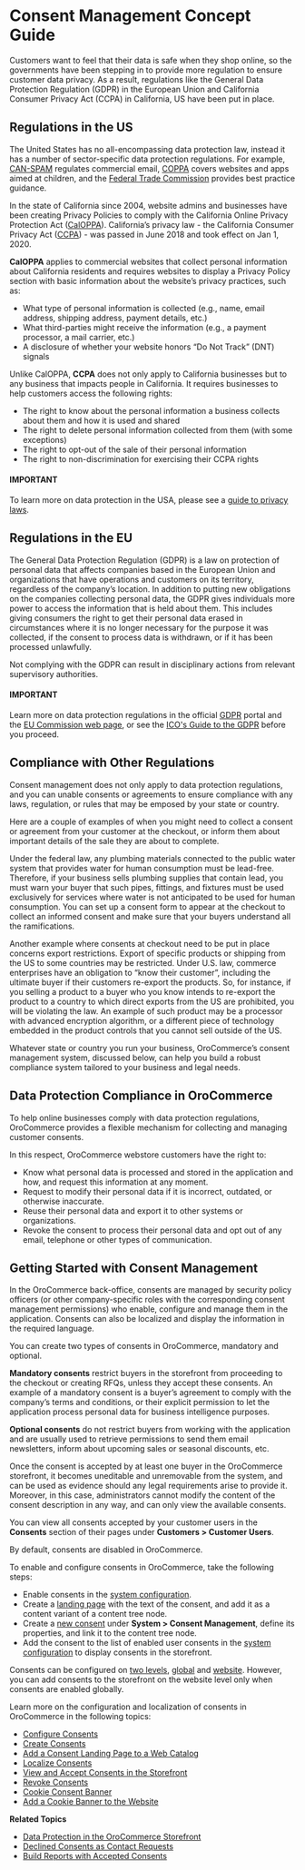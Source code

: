 <a id="user-guide-consents"></a>

# Consent Management Concept Guide

Customers want to feel that their data is safe when they shop online, so the governments have been stepping in to provide more regulation to ensure customer data privacy. As a result, regulations like the General Data Protection Regulation (GDPR) in the European Union and California Consumer Privacy Act (CCPA) in California, US have been put in place.

## Regulations in the US

The United States has no all-encompassing data protection law, instead it has a number of sector-specific data protection regulations. For example, <a href="https://www.ftc.gov/business-guidance/resources/can-spam-act-compliance-guide-business" target="_blank">CAN-SPAM</a> regulates commercial email, <a href="https://www.ftc.gov/enforcement/rules/rulemaking-regulatory-reform-proceedings/childrens-online-privacy-protection-rule" target="_blank">COPPA</a> covers websites and apps aimed at children, and the <a href="https://www.ftc.gov/" target="_blank">Federal Trade Commission</a> provides best practice guidance.

In the state of California since 2004, website admins and businesses have been creating Privacy Policies to comply with the California Online Privacy Protection Act (<a href="https://consumercal.org/about-cfc/cfc-education-foundation/california-online-privacy-protection-act-caloppa-3/" target="_blank">CalOPPA</a>). California’s privacy law - the California Consumer Privacy Act (<a href="https://ccpa-info.com/" target="_blank">CCPA</a>) - was passed in June 2018 and took effect on Jan 1, 2020.

**CalOPPA** applies to commercial websites that collect personal information about California residents and requires websites to display a Privacy Policy section with basic information about the website’s privacy practices, such as:

* What type of personal information is collected (e.g., name, email address, shipping address, payment details, etc.)
* What third-parties might receive the information (e.g., a payment processor, a mail carrier, etc.)
* A disclosure of whether your website honors “Do Not Track” (DNT) signals

Unlike CalOPPA, **CCPA** does not only apply to California businesses but to any business that impacts people in California. It requires businesses to help customers access the following rights:

* The right to know about the personal information a business collects about them and how it is used and shared
* The right to delete personal information collected from them (with some exceptions)
* The right to opt-out of the sale of their personal information
* The right to non-discrimination for exercising their CCPA rights

#### IMPORTANT
To learn more on data protection in the USA, please see a <a href="https://fas.org/sgp/crs/misc/R45631.pdf" target="_blank">guide to privacy laws</a>.

## Regulations in the EU

The General Data Protection Regulation (GDPR) is a law on protection of personal data that affects companies based in the European Union and organizations that have operations and customers on its territory, regardless of the company’s location. In addition to putting new obligations on the companies collecting personal data, the GDPR gives individuals more power to access the information that is held about them. This includes giving consumers the right to get their personal data erased in circumstances where it is no longer necessary for the purpose it was collected, if the consent to process data is withdrawn, or if it has been processed unlawfully.

Not complying with the GDPR can result in disciplinary actions from relevant supervisory authorities.

#### IMPORTANT
Learn more on data protection regulations in the official <a href="https://www.eugdpr.org/" target="_blank">GDPR</a> portal and the <a href="https://ec.europa.eu/info/law/law-topic/data-protection_en" target="_blank">EU Commission web page</a>, or see the <a href="https://ico.org.uk/for-organisations/guide-to-the-general-data-protection-regulation-gdpr" target="_blank">ICO's Guide to the GDPR</a> before you proceed.

## Compliance with Other Regulations

Consent management does not only apply to data protection regulations, and you can unable consents or agreements to ensure compliance with any laws, regulation, or rules that may be emposed by your state or country.

Here are a couple of examples of when you might need to collect a consent or agreement from your customer at the checkout, or inform them about important details of the sale they are about to complete.

Under the federal law, any plumbing materials connected to the public water system that provides water for human consumption must be lead-free. Therefore, if your business sells plumbing supplies that contain lead, you must warn your buyer that such pipes, fittings, and fixtures must be used exclusively for services where water is not anticipated to be used for human consumption. You can set up a consent form to appear at the checkout to collect an informed consent and make sure that your buyers understand all the ramifications.

Another example where consents at checkout need to be put in place concerns export restrictions. Export of specific products or shipping from the US to some countries may be restricted. Under U.S. law, commerce enterprises have an obligation to “know their customer”, including the ultimate buyer if their customers re-export the products. So, for instance, if you selling a product to a buyer who you know intends to re-export the product to a country to which direct exports from the US are prohibited, you will be violating the law. An example of such product may be a processor with advanced encryption algorithm, or a different piece of technology embedded in the product controls that you cannot sell outside of the US.

Whatever state or country you run your business, OroCommerce’s consent management system, discussed below, can help you build a robust compliance system tailored to your business and legal needs.

## Data Protection Compliance in OroCommerce

To help online businesses comply with data protection regulations, OroCommerce provides a flexible mechanism for collecting and managing customer consents.

In this respect, OroCommerce webstore customers have the right to:

* Know what personal data is processed and stored in the application and how, and request this information at any moment.
* Request to modify their personal data if it is incorrect, outdated, or otherwise inaccurate.
* Reuse their personal data and export it to other systems or organizations.
* Revoke the consent to process their personal data and opt out of any email, telephone or other types of communication.

## Getting Started with Consent Management

In the OroCommerce back-office, consents are managed by security policy officers (or other company-specific roles with the corresponding consent management permissions) who enable, configure and manage them in the application. Consents can also be localized and display the information in the required language.

You can create two types of consents in OroCommerce, mandatory and optional.

**Mandatory consents** restrict buyers in the storefront from proceeding to the checkout or creating RFQs, unless they accept these consents. An example of a mandatory consent is a buyer’s agreement to comply with the company’s terms and conditions, or their explicit permission to let the application process personal data for business intelligence purposes.

**Optional consents** do not restrict buyers from working with the application and are usually used to retrieve permissions to send them email newsletters, inform about upcoming sales or seasonal discounts, etc.

Once the consent is accepted by at least one buyer in the OroCommerce storefront, it becomes uneditable and unremovable from the system, and can be used as evidence should any legal requirements arise to provide it. Moreover, in this case, administrators cannot modify the content of the consent description in any way, and can only view the available consents.

You can view all consents accepted by your customer users in the **Consents** section of their pages under **Customers > Customer Users**.

By default, consents are disabled in OroCommerce.

To enable and configure consents in OroCommerce, take the following steps:

* Enable consents in the [system configuration](../../../back-office/system/configuration/commerce/customer/global-consents.md#configuration-guide-commerce-configuration-consents).
* Create a [landing page](add-consent.md#user-guide-consents-add) with the text of the consent, and add it as a content variant of a content tree node.
* Create a [new consent](../../../back-office/system/consent-management/index.md#user-guide-consents-create) under **System > Consent Management**, define its properties, and link it to the content tree node.
* Add the consent to the list of enabled user consents in the [system configuration](../../../back-office/system/configuration/commerce/customer/global-consents.md#configuration-guide-commerce-configuration-consents) to display consents in the storefront.

Consents can be configured on [two levels](../../../back-office/system/index.md#configuration-guide-config-levels), [global](../../../back-office/system/index.md#doc-system-configuration) and [website](../../../back-office/system/websites/web-configuration/index.md#doc-website-configuration). However, you can add consents to the storefront on the website level only when consents are enabled globally.

Learn more on the configuration and localization of consents in OroCommerce in the following topics:

* [Configure Consents](../../../back-office/system/configuration/commerce/customer/global-consents.md#configuration-guide-commerce-configuration-consents)
* [Create Consents](../../../back-office/system/consent-management/index.md#user-guide-consents-create)
* [Add a Consent Landing Page to a Web Catalog](add-consent.md#user-guide-consents-add)
* [Localize Consents](localize-consents.md#user-guide-consents-localizing-consents)
* [View and Accept Consents in the Storefront](../../../storefront/account/my-profile/index.md#frontstore-guide-profile-consents)
* [Revoke Consents](../../../back-office/activities/contact-requests/index.md#user-guide-activities-requests)
* [Cookie Consent Banner](../../../storefront/cookie-consent-banner/index.md#frontstore-guide-cookie-banner)
* [Add a Cookie Banner to the Website](../../../../bundles/commerce/CookieConsentBundle/index.md#bundle-docs-commerce-cookie-consent-bundle)

**Related Topics**

* [Data Protection in the OroCommerce Storefront](../../../storefront/account/my-profile/index.md#frontstore-guide-profile-consents)
* [Declined Consents as Contact Requests](../../../back-office/activities/contact-requests/index.md#user-guide-activities-requests)
* [Build Reports with Accepted Consents](accepted-consents-report.md#user-guide-reports-accepted-consents)

<!-- fa-bars = fa-navicon -->
<!-- Ic Tiles is used as Set As Default in saved views, and as tiles in display layout options -->
<!-- IcPencil refers to Rename in Commerce and Inline Editing in CRM -->
<!-- Check mark in the square. -->
<!-- SortDesc is also used as drop-down arrow -->
<!-- A -->
<!-- B -->
<!-- C -->
<!-- D -->
<!-- E -->
<!-- F -->
<!-- G -->
<!-- H -->
<!-- I -->
<!-- L -->
<!-- M -->
<!-- P -->
<!-- R -->
<!-- S -->
<!-- T -->
<!-- U -->
<!-- Z -->
